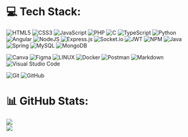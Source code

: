 
# 💻 Tech Stack:

![HTML5](https://img.shields.io/badge/html5-%23E34F26.svg?style=flat-square&logo=html5&logoColor=white) 
![CSS3](https://img.shields.io/badge/css3-%231572B6.svg?style=flat-square&logo=css3&logoColor=white) 
![JavaScript](https://img.shields.io/badge/javascript-%23323330.svg?style=flat-square&logo=javascript&logoColor=%23F7DF1E) 
![PHP](https://img.shields.io/badge/php-%23777BB4.svg?style=flat-square&logo=php&logoColor=white) 
![C](https://img.shields.io/badge/c-%2300599C.svg?style=flat-square&logo=c&logoColor=white) 
![TypeScript](https://img.shields.io/badge/typescript-%23007ACC.svg?style=flat-square&logo=typescript&logoColor=white) 
![Python](https://img.shields.io/badge/python-3670A0?style=flat-square&logo=python&logoColor=ffdd54)
![Angular](https://img.shields.io/badge/angular-%23DD0031.svg?style=flat-square&logo=angular&logoColor=white) 
![NodeJS](https://img.shields.io/badge/node.js-6DA55F?style=flat-square&logo=node.js&logoColor=white) 
![Express.js](https://img.shields.io/badge/express.js-%23404d59.svg?style=flat-square&logo=express&logoColor=%2361DAFB) 
![Socket.io](https://img.shields.io/badge/Socket.io-black?style=flat-square&logo=socket.io&badgeColor=010101) 
![JWT](https://img.shields.io/badge/JWT-black?style=flat-square&logo=JSON%20web%20tokens) 
![NPM](https://img.shields.io/badge/NPM-%23000000.svg?style=flat-square&logo=npm&logoColor=white) 
![Java](https://img.shields.io/badge/java-%23ED8B00.svg?style=flat-square&logo=java&logoColor=white) 
![Spring](https://img.shields.io/badge/spring-%236DB33F.svg?style=flat-square&logo=spring&logoColor=white) 
![MySQL](https://img.shields.io/badge/mysql-%2300f.svg?style=flat-square&logo=mysql&logoColor=white)
![MongoDB](https://img.shields.io/badge/MongoDB-%234ea94b.svg?style=flat-square&logo=mongodb&logoColor=white) 


![Canva](https://img.shields.io/badge/Canva-%2300C4CC.svg?style=flat-square&logo=Canva&logoColor=white)
![Figma](https://img.shields.io/badge/figma-%23F24E1E.svg?style=flat-square&logo=figma&logoColor=white)
![LINUX](https://img.shields.io/badge/Linux-FCC624?style=flat-square&logo=linux&logoColor=black) 
![Docker](https://img.shields.io/badge/docker-%230db7ed.svg?style=flat-square&logo=docker&logoColor=white) 
![Postman](https://img.shields.io/badge/Postman-FF6C37?style=flat-square&logo=postman&logoColor=white)
![Markdown](https://img.shields.io/badge/markdown-%23000000.svg?style=flat-square&logo=markdown&logoColor=white) 
![Visual Studio Code](https://img.shields.io/badge/Visual%20Studio%20Code-0078d7.svg?style=flat-square&logo=visual-studio-code&logoColor=white)

![Git](https://img.shields.io/badge/git-%23F05033.svg?style=flat-square&logo=git&logoColor=white)
![GitHub](https://img.shields.io/badge/github-%23121011.svg?style=flat-square&logo=github&logoColor=white)

# 📊 GitHub Stats:
![](https://github-readme-stats.vercel.app/api?username=Tarchaud&theme=chartreuse-dark&hide_border=false&include_all_commits=false&count_private=false)<br/>
![](https://github-readme-streak-stats.herokuapp.com/?user=Tarchaud&theme=chartreuse-dark&hide_border=false)<br/>
<!--
![](https://github-readme-stats.vercel.app/api/top-langs/?username=Tarchaud&theme=chartreuse-dark&hide_border=false&include_all_commits=false&count_private=false&layout=compact)
-->
<!--
# App deploy
- WeatherApp : [widget-weather-card](https://widget-weather-card.netlify.app/widget)
-->
